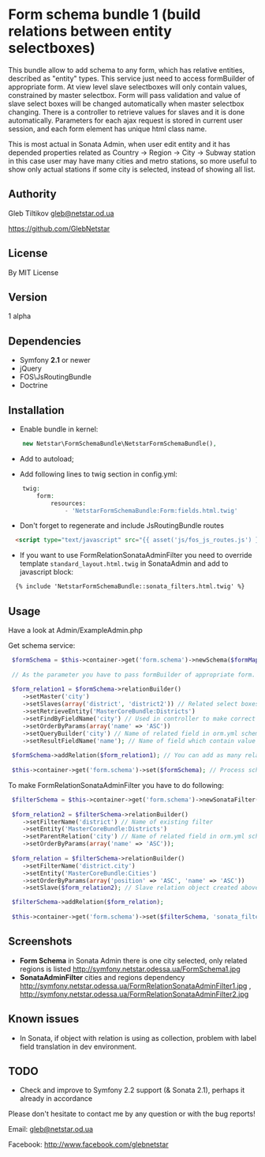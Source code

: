 Form schema bundle 1 (build relations between entity selectboxes)
========

 This bundle allow to add schema to any form, which has relative entities, described as "entity" types.
 This service just need to access formBuilder of appropriate form.
 At view level slave selectboxes will only contain values, constrained by master selectbox.
 Form will pass validation and value of slave select boxes will be changed automatically when master selectbox changing.
 There is a controller to retrieve values for slaves and it is done automatically.
 Parameters for each ajax request is stored in current user session, and each form element has unique html class name.
 
 This is most actual in Sonata Admin, when user edit entity and it has depended properties related as Country -> Region -> City -> Subway station
 in this case user may have many cities and metro stations, so more useful to show only actual stations if some city is selected,
 instead of showing all list.


Authority
---------

 Gleb Tiltikov <gleb@netstar.od.ua>
 
 https://github.com/GlebNetstar


License
-------

 By MIT License


Version
-------

 1 alpha


Dependencies
------------

 - Symfony **2.1** or newer
 - jQuery
 - FOS\JsRoutingBundle
 - Doctrine


Installation
------------

  - Enable bundle in kernel:
``` php
 	new Netstar\FormSchemaBundle\NetstarFormSchemaBundle(),
```
 
  - Add to autoload;
 
  - Add following lines to twig section in config.yml:
``` php
 	twig:
	    form:
        	resources:
	            - 'NetstarFormSchemaBundle:Form:fields.html.twig'
```
  - Don't forget to regenerate and include JsRoutingBundle routes
``` html
  <script type="text/javascript" src="{{ asset('js/fos_js_routes.js') }}"></script> 
```
            
  - If you want to use FormRelationSonataAdminFilter you need to override template
    ``standard_layout.html.twig`` in SonataAdmin and add to javascript block:
``` html
  {% include 'NetstarFormSchemaBundle::sonata_filters.html.twig' %}
```

Usage
-----

 Have a look at Admin/ExampleAdmin.php
 
 Get schema service:
 
``` php
 $formSchema = $this->container->get('form.schema')->newSchema($formMapper->getFormBuilder()); // Creation of FormSchema object
 
 // As the parameter you have to pass formBuilder of appropriate form.
 
 $form_relation1 = $formSchema->relationBuilder()
	->setMaster('city')
	->setSlaves(array('district', 'district2')) // Related select boxes
	->setRetrieveEntity('MasterCoreBundle:Districts')
	->setFindByFieldName('city') // Used in controller to make correct requests
	->setOrderByParams(array('name' => 'ASC'))
	->setQueryBuilder('city') // Name of related field in orm.yml schema
	->setResultFieldName('name'); // Name of field which contain value showing in slave selectbox after update
	
 $formSchema->addRelation($form_relation1); // You can add as many relatins as you wish, they also can contain subrelations.
 
 $this->container->get('form.schema')->set($formSchema); // Process schema
```
 
 
 
 To make FormRelationSonataAdminFilter you have to do following:
 
``` php
 $filterSchema = $this->container->get('form.schema')->newSonataFilter(); // Creation of SonataFilter object
		
 $form_relation2 = $filterSchema->relationBuilder()
	->setFilterName('district') // Name of existing filter
	->setEntity('MasterCoreBundle:Districts')
	->setParentRelation('city') // Name of related field in orm.yml schema
	->setOrderByParams(array('name' => 'ASC'));
 
 $form_relation = $filterSchema->relationBuilder()
	->setFilterName('district.city')
	->setEntity('MasterCoreBundle:Cities')
	->setOrderByParams(array('position' => 'ASC', 'name' => 'ASC'))
	->setSlave($form_relation2); // Slave relation object created above

 $filterSchema->addRelation($form_relation);
 
 $this->container->get('form.schema')->set($filterSchema, 'sonata_filter'); // 'sonata_filter' string in parameter is to switch Sonata Filter processing instead of Form Relation
```


Screenshots
------------

 - **Form Schema** in Sonata Admin there is one city selected, only related regions is listed http://symfony.netstar.odessa.ua/FormSchema1.jpg
 - **SonataAdminFilter** cities and regions dependency http://symfony.netstar.odessa.ua/FormRelationSonataAdminFilter1.jpg , http://symfony.netstar.odessa.ua/FormRelationSonataAdminFilter2.jpg
 

Known issues
------------

 - In Sonata, if object with relation is using as collection, problem with label field translation in dev environment.


TODO
----

 - Check and improve to Symfony 2.2 support (& Sonata 2.1), perhaps it already in accordance 
 


Please don't hesitate to contact me by any question or with the bug reports!

Email: gleb@netstar.od.ua

Facebook: http://www.facebook.com/glebnetstar


